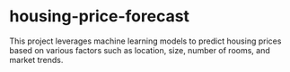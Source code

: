 # housing-price-forecast
This project leverages machine learning models to predict housing prices based on various factors such as location, size, number of rooms, and market trends.
